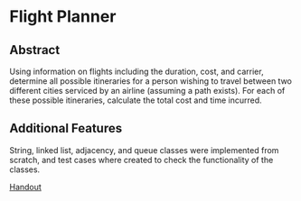 # Flight Planner

## Abstract

Using information on flights including the duration, cost, and carrier, determine all possible itineraries for a person wishing to travel between two different cities serviced by an airline (assuming a path exists). For each of these possible itineraries, calculate the total cost and time incurred.

## Additional Features

String, linked list, adjacency, and queue classes were implemented from scratch, and test cases where created to check the functionality of the classes.

[Handout](https://docs.google.com/document/d/1Fmx4t4ShC2lqQIkpUApZFd4GPLugPtE-oIWCM8Blz-A/edit)

